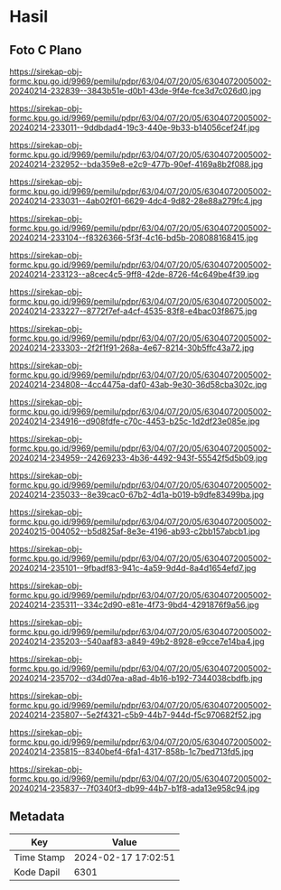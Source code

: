 # Hasil

## Foto C Plano

https://sirekap-obj-formc.kpu.go.id/9969/pemilu/pdpr/63/04/07/20/05/6304072005002-20240214-232839--3843b51e-d0b1-43de-9f4e-fce3d7c026d0.jpg

https://sirekap-obj-formc.kpu.go.id/9969/pemilu/pdpr/63/04/07/20/05/6304072005002-20240214-233011--9ddbdad4-19c3-440e-9b33-b14056cef24f.jpg

https://sirekap-obj-formc.kpu.go.id/9969/pemilu/pdpr/63/04/07/20/05/6304072005002-20240214-232952--bda359e8-e2c9-477b-90ef-4169a8b2f088.jpg

https://sirekap-obj-formc.kpu.go.id/9969/pemilu/pdpr/63/04/07/20/05/6304072005002-20240214-233031--4ab02f01-6629-4dc4-9d82-28e88a279fc4.jpg

https://sirekap-obj-formc.kpu.go.id/9969/pemilu/pdpr/63/04/07/20/05/6304072005002-20240214-233104--f8326366-5f3f-4c16-bd5b-208088168415.jpg

https://sirekap-obj-formc.kpu.go.id/9969/pemilu/pdpr/63/04/07/20/05/6304072005002-20240214-233123--a8cec4c5-9ff8-42de-8726-f4c649be4f39.jpg

https://sirekap-obj-formc.kpu.go.id/9969/pemilu/pdpr/63/04/07/20/05/6304072005002-20240214-233227--8772f7ef-a4cf-4535-83f8-e4bac03f8675.jpg

https://sirekap-obj-formc.kpu.go.id/9969/pemilu/pdpr/63/04/07/20/05/6304072005002-20240214-233303--2f2f1f91-268a-4e67-8214-30b5ffc43a72.jpg

https://sirekap-obj-formc.kpu.go.id/9969/pemilu/pdpr/63/04/07/20/05/6304072005002-20240214-234808--4cc4475a-daf0-43ab-9e30-36d58cba302c.jpg

https://sirekap-obj-formc.kpu.go.id/9969/pemilu/pdpr/63/04/07/20/05/6304072005002-20240214-234916--d908fdfe-c70c-4453-b25c-1d2df23e085e.jpg

https://sirekap-obj-formc.kpu.go.id/9969/pemilu/pdpr/63/04/07/20/05/6304072005002-20240214-234959--24269233-4b36-4492-943f-55542f5d5b09.jpg

https://sirekap-obj-formc.kpu.go.id/9969/pemilu/pdpr/63/04/07/20/05/6304072005002-20240214-235033--8e39cac0-67b2-4d1a-b019-b9dfe83499ba.jpg

https://sirekap-obj-formc.kpu.go.id/9969/pemilu/pdpr/63/04/07/20/05/6304072005002-20240215-004052--b5d825af-8e3e-4196-ab93-c2bb157abcb1.jpg

https://sirekap-obj-formc.kpu.go.id/9969/pemilu/pdpr/63/04/07/20/05/6304072005002-20240214-235101--9fbadf83-941c-4a59-9d4d-8a4d1654efd7.jpg

https://sirekap-obj-formc.kpu.go.id/9969/pemilu/pdpr/63/04/07/20/05/6304072005002-20240214-235311--334c2d90-e81e-4f73-9bd4-4291876f9a56.jpg

https://sirekap-obj-formc.kpu.go.id/9969/pemilu/pdpr/63/04/07/20/05/6304072005002-20240214-235203--540aaf83-a849-49b2-8928-e9cce7e14ba4.jpg

https://sirekap-obj-formc.kpu.go.id/9969/pemilu/pdpr/63/04/07/20/05/6304072005002-20240214-235702--d34d07ea-a8ad-4b16-b192-7344038cbdfb.jpg

https://sirekap-obj-formc.kpu.go.id/9969/pemilu/pdpr/63/04/07/20/05/6304072005002-20240214-235807--5e2f4321-c5b9-44b7-944d-f5c970682f52.jpg

https://sirekap-obj-formc.kpu.go.id/9969/pemilu/pdpr/63/04/07/20/05/6304072005002-20240214-235815--8340bef4-6fa1-4317-858b-1c7bed713fd5.jpg

https://sirekap-obj-formc.kpu.go.id/9969/pemilu/pdpr/63/04/07/20/05/6304072005002-20240214-235837--7f0340f3-db99-44b7-b1f8-ada13e958c94.jpg


## Metadata

| Key        | Value               |
| ---------- | ------------------- |
| Time Stamp | 2024-02-17 17:02:51 |
| Kode Dapil | 6301                |




